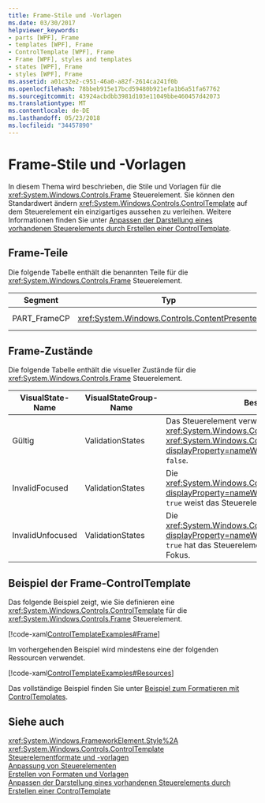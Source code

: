 ```yaml
---
title: Frame-Stile und -Vorlagen
ms.date: 03/30/2017
helpviewer_keywords:
- parts [WPF], Frame
- templates [WPF], Frame
- ControlTemplate [WPF], Frame
- Frame [WPF], styles and templates
- states [WPF], Frame
- styles [WPF], Frame
ms.assetid: a01c32e2-c951-46a0-a82f-2614ca241f0b
ms.openlocfilehash: 78bbeb915e17bcd59480b921efa1b6a51fa67762
ms.sourcegitcommit: 43924acbdbb3981d103e11049bbe460457d42073
ms.translationtype: MT
ms.contentlocale: de-DE
ms.lasthandoff: 05/23/2018
ms.locfileid: "34457890"
---
```

# <a name="frame-styles-and-templates"></a>Frame-Stile und -Vorlagen
In diesem Thema wird beschrieben, die Stile und Vorlagen für die <xref:System.Windows.Controls.Frame> Steuerelement. Sie können den Standardwert ändern <xref:System.Windows.Controls.ControlTemplate> auf dem Steuerelement ein einzigartiges aussehen zu verleihen. Weitere Informationen finden Sie unter [Anpassen der Darstellung eines vorhandenen Steuerelements durch Erstellen einer ControlTemplate](../../../../docs/framework/wpf/controls/customizing-the-appearance-of-an-existing-control.md).  
  
## <a name="frame-parts"></a>Frame-Teile  
 Die folgende Tabelle enthält die benannten Teile für die <xref:System.Windows.Controls.Frame> Steuerelement.  
  
|Segment|Typ|Beschreibung|  
|-|-|-|  
|PART_FrameCP|<xref:System.Windows.Controls.ContentPresenter>|Der Inhaltsbereich.|  
  
## <a name="frame-states"></a>Frame-Zustände  
 Die folgende Tabelle enthält die visueller Zustände für die <xref:System.Windows.Controls.Frame> Steuerelement.  
  
|VisualState-Name|VisualStateGroup-Name|Beschreibung|  
|-|-|-|  
|Gültig|ValidationStates|Das Steuerelement verwendet die <xref:System.Windows.Controls.Validation> Klasse und die <xref:System.Windows.Controls.Validation.HasError%2A?displayProperty=nameWithType> angefügte Eigenschaft `false`.|  
|InvalidFocused|ValidationStates|Die <xref:System.Windows.Controls.Validation.HasError%2A?displayProperty=nameWithType> angefügte Eigenschaft `true` weist das Steuerelement den Fokus hat.|  
|InvalidUnfocused|ValidationStates|Die <xref:System.Windows.Controls.Validation.HasError%2A?displayProperty=nameWithType> angefügte Eigenschaft `true` hat das Steuerelement verfügt nicht über den Fokus.|  
  
## <a name="frame-controltemplate-example"></a>Beispiel der Frame-ControlTemplate  
 Das folgende Beispiel zeigt, wie Sie definieren eine <xref:System.Windows.Controls.ControlTemplate> für die <xref:System.Windows.Controls.Frame> Steuerelement.  
  
 [!code-xaml[ControlTemplateExamples#Frame](../../../../samples/snippets/csharp/VS_Snippets_Wpf/ControlTemplateExamples/CS/resources/frame.xaml#frame)]  
  
 Im vorhergehenden Beispiel wird mindestens eine der folgenden Ressourcen verwendet.  
  
 [!code-xaml[ControlTemplateExamples#Resources](../../../../samples/snippets/csharp/VS_Snippets_Wpf/ControlTemplateExamples/CS/resources/shared.xaml#resources)]  
  
 Das vollständige Beispiel finden Sie unter [Beispiel zum Formatieren mit ControlTemplates](https://github.com/Microsoft/WPF-Samples/tree/master/Styles%20&%20Templates/IntroToStylingAndTemplating).  
  
## <a name="see-also"></a>Siehe auch  
 <xref:System.Windows.FrameworkElement.Style%2A>  
 <xref:System.Windows.Controls.ControlTemplate>  
 [Steuerelementformate und -vorlagen](../../../../docs/framework/wpf/controls/control-styles-and-templates.md)  
 [Anpassung von Steuerelementen](../../../../docs/framework/wpf/controls/control-customization.md)  
 [Erstellen von Formaten und Vorlagen](../../../../docs/framework/wpf/controls/styling-and-templating.md)  
 [Anpassen der Darstellung eines vorhandenen Steuerelements durch Erstellen einer ControlTemplate](../../../../docs/framework/wpf/controls/customizing-the-appearance-of-an-existing-control.md)
